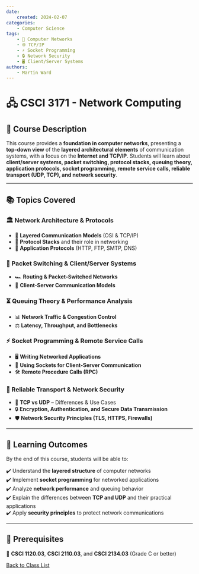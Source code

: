 ```yaml
---
date:
    created: 2024-02-07
categories:
    - Computer Science
tags:
    - 📡 Computer Networks
    - 🌐 TCP/IP
    - ⚡ Socket Programming
    - 🔒 Network Security
    - 🖥️ Client/Server Systems
authors:
    - Martin Ward
---
```


# 🖧 CSCI 3171 - Network Computing  

## 📌 Course Description  
This course provides a **foundation in computer networks**, presenting a **top-down view** of the **layered architectural elements** of communication systems, with a focus on the **Internet and TCP/IP**. Students will learn about **client/server systems, packet switching, protocol stacks, queuing theory, application protocols, socket programming, remote service calls, reliable transport (UDP, TCP), and network security**.

---

## 📚 Topics Covered  

### 🏛️ Network Architecture & Protocols  
- 📡 **Layered Communication Models** (OSI & TCP/IP)  
- 🔄 **Protocol Stacks** and their role in networking  
- 📨 **Application Protocols** (HTTP, FTP, SMTP, DNS)  

### 🔀 Packet Switching & Client/Server Systems  
- 🏎️ **Routing & Packet-Switched Networks**  
- 🔌 **Client-Server Communication Models**  

### ⏳ Queuing Theory & Performance Analysis  
- 📊 **Network Traffic & Congestion Control**  
- ⚖️ **Latency, Throughput, and Bottlenecks**  

### ⚡ Socket Programming & Remote Service Calls  
- 🖥️ **Writing Networked Applications**  
- 🔗 **Using Sockets for Client-Server Communication**  
- 🛠️ **Remote Procedure Calls (RPC)**  

### 🔐 Reliable Transport & Network Security  
- 🚀 **TCP vs UDP** – Differences & Use Cases  
- 🔒 **Encryption, Authentication, and Secure Data Transmission**  
- 🛡️ **Network Security Principles (TLS, HTTPS, Firewalls)**  

---

## 🎯 Learning Outcomes  
By the end of this course, students will be able to:  

✔️ Understand the **layered structure** of computer networks  
✔️ Implement **socket programming** for networked applications  
✔️ Analyze **network performance** and queuing behavior  
✔️ Explain the differences between **TCP and UDP** and their practical applications  
✔️ Apply **security principles** to protect network communications  

---

## 📜 Prerequisites  
📌 **CSCI 1120.03**, **CSCI 2110.03**, and **CSCI 2134.03** (Grade C or better)  

[Back to Class List ](../index.md)